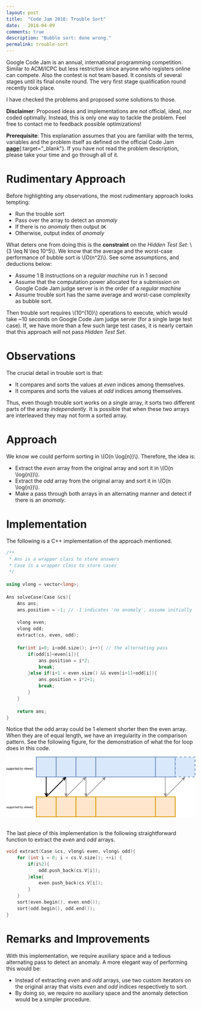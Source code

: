 ```yaml
---
layout: post
title:  "Code Jam 2018: Trouble Sort"
date:   2018-04-09
comments: true
description: "Bubble sort: done wrong."
permalink: trouble-sort
---
```


<p class="info">Google Code Jam is an annual, international programming competition. Similar to ACM/ICPC but less restrictive since anyone who registers online can compete. Also the contest is not team based. It consists of several stages until its final onsite round. The very first stage qualification round recently took place.</p>

I have checked the problems and proposed some solutions to those. 

**Disclaimer**: Proposed ideas and implementations are not official, ideal, nor coded optimally. Instead, this is only one way to tackle the problem. Feel free to contact me to feedback possible optimizations!

**Prerequisite**: This explanation assumes that you are familiar with the terms, variables and the problem itself as defined on the official Code Jam [**page**](https://codejam.withgoogle.com/2018/){:target="_blank"}. If you have not read the problem description, please take your time and go through all of it.

# Rudimentary Approach

Before highlighting any observations, the most rudimentary approach looks tempting:

- Run the trouble sort
- Pass over the array to detect an *anomaly*
- If there is no *anomaly* then output `OK`
- Otherwise, output index of *anomaly*

What deters one from doing this is the **constraint** on the *Hidden Test Set*: \\(3 \leq N \leq 10^5\\). We know that the average and the worst-case performance of bubble sort is \\(O(n^2)\\). See some assumptions, and deductions below:

- Assume 1 B instructions on a *regular machine* run in 1 second
- Assume that the computation power allocated for a submission on Google Code Jam judge server is in the order of a *regular machine*
- Assume trouble sort has the same average and worst-case complexity as bubble sort.


Then trouble sort requires \\(10^{10}\\) operations to execute, which would take ~10 seconds on Google Code Jam judge server (for a single large test case). If, we have more than a few such large test cases, it is nearly certain that this approach will not pass *Hidden Test Set*.

# Observations

The crucial detail in trouble sort is that:

- It compares and sorts the values at *even* indices among themselves.
- It compares and sorts the values at *odd* indices among themselves.

Thus, even though trouble sort works on a single array, it sorts two different parts of the array *independently*. It is possible that when these two arrays are interleaved they may not form a sorted array.

# Approach

We know we could perform sorting in \\(O(n \log{n})\\). Therefore, the idea is:
- Extract the *even* array from the original array and sort it in \\(O(n \log{n})\\).
- Extract the *odd* array from the original array and sort it in \\(O(n \log{n})\\).
- Make a pass through both arrays in an alternating manner and detect if there is an *anomaly*.

# Implementation

The following is a C++ implementation of the approach mentioned.

```cpp
/**
 * Ans is a wrapper class to store answers
 * Case is a wrapper class to store cases
 */

using vlong = vector<long>;

Ans solveCase(Case &cs){
    Ans ans;
    ans.position = -1; // -1 indicates 'no anomaly', assume initially

    vlong even;
    vlong odd;
    extract(cs, even, odd);

    for(int i=0; i<odd.size(); i++){ // the alternating pass
        if(odd[i]<even[i]){
            ans.position = i*2;
            break;
        }else if(i+1 < even.size() && even[i+1]<odd[i]){            
            ans.position = i*2+1;
            break;
        }
    }

    return ans;
}
```

Notice that the odd array could be 1 element shorter then the even array. When they are of equal length, we have an irregularity in the comparison pattern. See the following figure, for the demonstration of what the for loop does in this code.

<center><img src="/assets/trouble-sort/trouble-sort-arrays.svg"></center>
<br>

The last piece of this implementation is the following straightforward function to extract the *even* and *odd* arrays.

```cpp
void extract(Case &cs, vlong& even, vlong& odd){
    for (int i = 0; i < cs.V.size(); ++i) {
        if(i%2){
            odd.push_back(cs.V[i]);
        }else{
            even.push_back(cs.V[i]);
        }
    }
    sort(even.begin(), even.end());
    sort(odd.begin(), odd.end());
}
```

# Remarks and Improvements

With this implementation, we require auxiliary space and a tedious alternating pass to detect an anomaly. A more elegant way of performing this would be:
- Instead of extracting *even* and *odd* arrays, use two custom iterators on the original array that visits *even* and *odd* indices respectively to sort.
- By doing so, we require no auxiliary space and the anomaly detection would be a simpler procedure.
